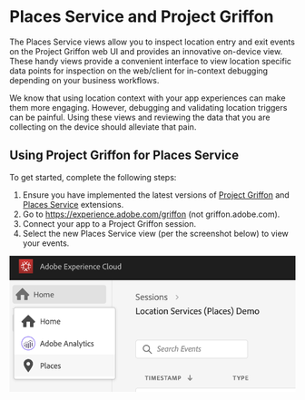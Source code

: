 # Places Service and Project Griffon

The Places Service views allow you to inspect location entry and exit events on the Project Griffon web UI and provides an innovative on-device view. These handy views provide a convenient interface to view location specific data points for inspection on the web/client for in-context debugging depending on your business workflows.

We know that using location context with your app experiences can make them more engaging. However, debugging and validating location triggers can be painful. Using these views and reviewing the data that you are collecting on the device should alleviate that pain. 

## Using Project Griffon for Places Service

To get started, complete the following steps:

1. Ensure you have implemented the latest versions of [Project Griffon](../set-up-project-griffon.md) and [Places Service](location-service-and-project-griffon.md) extensions.
2. Go to https://experience.adobe.com/griffon \(not griffon.adobe.com\).
3. Connect your app to a Project Griffon session.
4. Select the new Places Service view \(per the screenshot below\) to view your events.

![](../../../.gitbook/assets/screen-shot-2020-01-13-at-8.53.24-pm.png)

